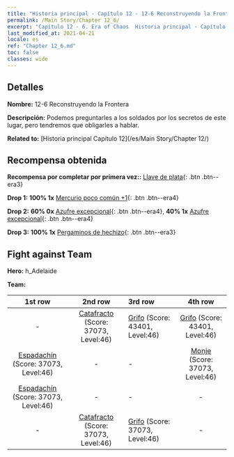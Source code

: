 ```yaml
---
title: "Historia principal - Capítulo 12 - 12-6 Reconstruyendo la Frontera"
permalink: /Main Story/Chapter 12_6/
excerpt: "Capítulo 12 - 6. Era of Chaos  Historia principal - Capítulo 12_6. 12-6 Reconstruyendo la Frontera"
last_modified_at: 2021-04-21
locale: es
ref: "Chapter 12_6.md"
toc: false
classes: wide
---
```


## Detalles

 **Nombre:** 12-6 Reconstruyendo la Frontera

 **Descripción:** Podemos preguntarles a los soldados por los secretos de este lugar, pero tendremos que obligarles a hablar.

 **Related to:** [Historia principal Capítulo 12](/es/Main Story/Chapter 12/)

## Recompensa obtenida

 **Recompensa por completar por primera vez::** [Llave de plata](/es/Items/con_693/){: .btn .btn--era3}

 **Drop 1:** **100% 1x** [Mercurio poco común +1](/es/Items/mat_42/){: .btn .btn--era4}

 **Drop 2:** **60% 0x** [Azufre excepcional](/es/Items/mat_36/){: .btn .btn--era4}, **40% 1x** [Azufre excepcional](/es/Items/mat_36/){: .btn .btn--era4}

 **Drop 3:** **100% 1x** [Pergaminos de hechizo](/es/Items/con_694/){: .btn .btn--era3}


## Fight against Team
 **Hero:** h_Adelaide

 **Team:**


  | 1st row | 2nd row | 3rd row | 4th row |
  |:----:|:----:|:----|:----:|
  | - | [Catafracto](/es/units/Cavalier/) (Score: 37073, Level:46)  | [Grifo](/es/units/Griffin/) (Score: 43401, Level:46)  | [Grifo](/es/units/Griffin/) (Score: 43401, Level:46)  |
  | [Espadachín](/es/units/Swordsman/) (Score: 37073, Level:46)  | - | - | [Monje](/es/units/Monk/) (Score: 37073, Level:46)  |
  | [Espadachín](/es/units/Swordsman/) (Score: 37073, Level:46)  | - | - | - |
  | - | [Catafracto](/es/units/Cavalier/) (Score: 37073, Level:46)  | [Grifo](/es/units/Griffin/) (Score: 37073, Level:46)  | - |


